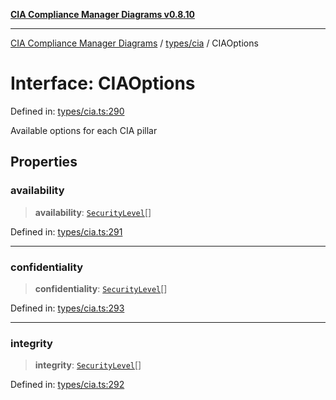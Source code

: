 [**CIA Compliance Manager Diagrams v0.8.10**](../../../README.md)

***

[CIA Compliance Manager Diagrams](../../../modules.md) / [types/cia](../README.md) / CIAOptions

# Interface: CIAOptions

Defined in: [types/cia.ts:290](https://github.com/Hack23/cia-compliance-manager/blob/680c1f0618a64f5e2a4571e2b2ee23d6baf8dc9d/src/types/cia.ts#L290)

Available options for each CIA pillar

## Properties

### availability

> **availability**: [`SecurityLevel`](../type-aliases/SecurityLevel.md)[]

Defined in: [types/cia.ts:291](https://github.com/Hack23/cia-compliance-manager/blob/680c1f0618a64f5e2a4571e2b2ee23d6baf8dc9d/src/types/cia.ts#L291)

***

### confidentiality

> **confidentiality**: [`SecurityLevel`](../type-aliases/SecurityLevel.md)[]

Defined in: [types/cia.ts:293](https://github.com/Hack23/cia-compliance-manager/blob/680c1f0618a64f5e2a4571e2b2ee23d6baf8dc9d/src/types/cia.ts#L293)

***

### integrity

> **integrity**: [`SecurityLevel`](../type-aliases/SecurityLevel.md)[]

Defined in: [types/cia.ts:292](https://github.com/Hack23/cia-compliance-manager/blob/680c1f0618a64f5e2a4571e2b2ee23d6baf8dc9d/src/types/cia.ts#L292)
